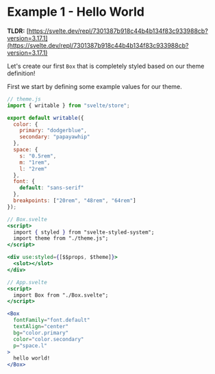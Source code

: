 # Example 1 - Hello World

**TLDR:** [https://svelte.dev/repl/7301387b918c44b4b134f83c933988cb?version=3.17.1](https://svelte.dev/repl/7301387b918c44b4b134f83c933988cb?version=3.17.1)

Let's create our first `Box` that is completely styled based on our theme definition!

First we start by defining some example values for our theme.

```jsx
// theme.js
import { writable } from "svelte/store";

export default writable({
  color: {
    primary: "dodgerblue",
    secondary: "papayawhip"
  },
  space: {
    s: "0.5rem",
    m: "1rem",
    l: "2rem"
  },
  font: {
    default: "sans-serif"
  },
  breakpoints: ["20rem", "48rem", "64rem"]
});
```

```jsx
// Box.svelte
<script>
  import { styled } from "svelte-styled-system";
  import theme from "./theme.js";
</script>

<div use:styled={[$$props, $theme]}>
  <slot></slot>
</div>
```

```jsx
// App.svelte
<script>
  import Box from "./Box.svelte";
</script>

<Box
  fontFamily="font.default"
  textAlign="center"
  bg="color.primary"
  color="color.secondary"
  p="space.l"
>
  hello world!
</Box>
```
